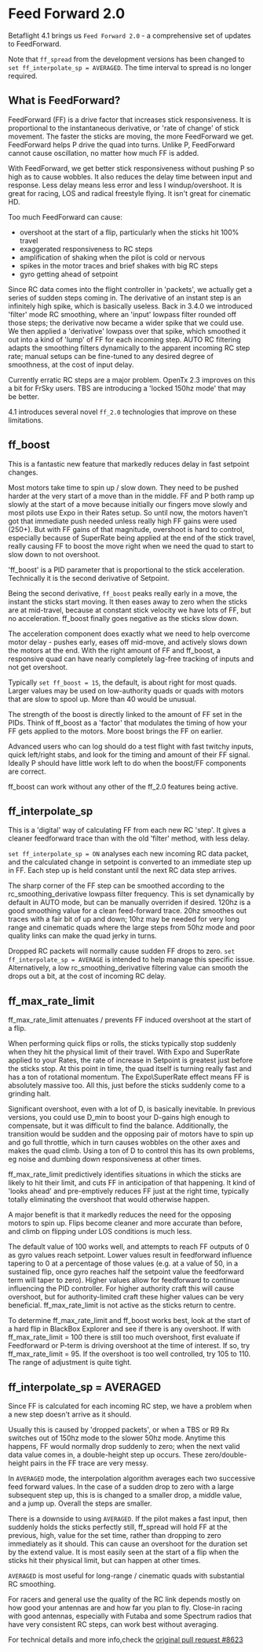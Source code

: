 # Feed Forward 2.0

Betaflight 4.1 brings us `Feed Forward 2.0` - a comprehensive set of updates to FeedForward.

Note that `ff_spread` from the development versions has been changed to `set ff_interpolate_sp = AVERAGED`. The time interval to spread is no longer required.

## What is FeedForward?

FeedForward (FF) is a drive factor that increases stick responsiveness. It is proportional to the instantaneous derivative, or 'rate of change' of stick movement. The faster the sticks are moving, the more FeedForward we get. FeedForward helps P drive the quad into turns. Unlike P, FeedForward cannot cause oscillation, no matter how much FF is added.

With FeedForward, we get better stick responsiveness without pushing P so high as to cause wobbles. It also reduces the delay time between input and response. Less delay means less error and less I windup/overshoot. It is great for racing, LOS and radical freestyle flying. It isn't great for cinematic HD.

Too much FeedForward can cause:

- overshoot at the start of a flip, particularly when the sticks hit 100% travel
- exaggerated responsiveness to RC steps
- amplification of shaking when the pilot is cold or nervous
- spikes in the motor traces and brief shakes with big RC steps
- gyro getting ahead of setpoint

Since RC data comes into the flight controller in 'packets', we actually get a series of sudden steps coming in. The derivative of an instant step is an infinitely high spike, which is basically useless. Back in 3.4.0 we introduced 'filter' mode RC smoothing, where an 'input' lowpass filter rounded off those steps; the derivative now became a wider spike that we could use. We then applied a 'derivative' lowpass over that spike, which smoothed it out into a kind of 'lump' of FF for each incoming step. AUTO RC filtering adapts the smoothing filters dynamically to the apparent incoming RC step rate; manual setups can be fine-tuned to any desired degree of smoothness, at the cost of input delay.

Currently erratic RC steps are a major problem. OpenTx 2.3 improves on this a bit for FrSky users. TBS are introducing a 'locked 150hz mode' that may be better.

4.1 introduces several novel `ff_2.0` technologies that improve on these limitations.

## ff_boost

This is a fantastic new feature that markedly reduces delay in fast setpoint changes.

Most motors take time to spin up / slow down. They need to be pushed harder at the very start of a move than in the middle. FF and P both ramp up slowly at the start of a move because initially our fingers move slowly and most pilots use Expo in their Rates setup. So until now, the motors haven't got that immediate push needed unless really high FF gains were used (250+). But with FF gains of that magnitude, overshoot is hard to control, especially because of SuperRate being applied at the end of the stick travel, really causing FF to boost the move right when we need the quad to start to slow down to not overshoot.

'ff_boost' is a PID parameter that is proportional to the stick acceleration. Technically it is the second derivative of Setpoint.

Being the second derivative, `ff_boost` peaks really early in a move, the instant the sticks start moving. It then eases away to zero when the sticks are at mid-travel, because at constant stick velocity we have lots of FF, but no acceleration. ff_boost finally goes negative as the sticks slow down.

The acceleration component does exactly what we need to help overcome motor delay - pushes early, eases off mid-move, and actively slows down the motors at the end. With the right amount of FF and ff_boost, a responsive quad can have nearly completely lag-free tracking of inputs and not get overshoot.

Typically `set ff_boost = 15`, the default, is about right for most quads. Larger values may be used on low-authority quads or quads with motors that are slow to spool up. More than 40 would be unusual.

The strength of the boost is directly linked to the amount of FF set in the PIDs. Think of ff_boost as a 'factor' that modulates the timing of how your FF gets applied to the motors. More boost brings the FF on earlier.

Advanced users who can log should do a test flight with fast twitchy inputs, quick left/right stabs, and look for the timing and amount of their FF signal. Ideally P should have little work left to do when the boost/FF components are correct.

ff_boost can work without any other of the ff_2.0 features being active.

## ff_interpolate_sp

This is a 'digital' way of calculating FF from each new RC 'step'. It gives a cleaner feedforward trace than with the old 'filter' method, with less delay.

`set ff_interpolate_sp = ON` analyses each new incoming RC data packet, and the calculated change in setpoint is converted to an immediate step up in FF. Each step up is held constant until the next RC data step arrives.

The sharp corner of the FF step can be smoothed according to the rc_smoothing_derivative lowpass filter frequency. This is set dynamically by default in AUTO mode, but can be manually overriden if desired. 120hz is a good smoothing value for a clean feed-forward trace. 20hz smoothes out traces with a fair bit of up and down; 10hz may be needed for very long range and cinematic quads where the large steps from 50hz mode and poor quality links can make the quad jerky in turns.

Dropped RC packets will normally cause sudden FF drops to zero. `set ff_interpolate_sp = AVERAGE` is intended to help manage this specific issue. Alternatively, a low rc_smoothing_derivative filtering value can smooth the drops out a bit, at the cost of incoming RC delay.

## ff_max_rate_limit

ff_max_rate_limit attenuates / prevents FF induced overshoot at the start of a flip.

When performing quick flips or rolls, the sticks typically stop suddenly when they hit the physical limit of their travel. With Expo and SuperRate applied to your Rates, the rate of increase in Setpoint is greatest just before the sticks stop. At this point in time, the quad itself is turning really fast and has a ton of rotational momentum. The Expo\SuperRate effect means FF is absolutely massive too. All this, just before the sticks suddenly come to a grinding halt.

Significant overshoot, even with a lot of D, is basically inevitable. In previous versions, you could use D_min to boost your D-gains high enough to compensate, but it was difficult to find the balance. Additionally, the transition would be sudden and the opposing pair of motors have to spin up and go full throttle, which in turn causes wobbles on the other axes and makes the quad climb. Using a ton of D to control this has its own problems, eg noise and dumbing down responsiveness at other times.

ff_max_rate_limit predictively identifies situations in which the sticks are likely to hit their limit, and cuts FF in anticipation of that happening. It kind of 'looks ahead' and pre-emptively reduces FF just at the right time, typically totally eliminating the overshoot that would otherwise happen.

A major benefit is that it markedly reduces the need for the opposing motors to spin up. Flips become cleaner and more accurate than before, and climb on flipping under LOS conditions is much less.

The default value of 100 works well, and attempts to reach FF outputs of 0 as gyro values reach setpoint.
Lower values result in feedforward influence tapering to 0 at a percentage of those values (e.g. at a value of 50, in a sustained flip, once gyro reaches half the setpoint value the feedforward term will taper to zero). Higher values allow for feedforward to continue influencing the PID controller. For higher authority craft this will cause overshoot, but for authority-limited craft these higher values can be very beneficial.
ff_max_rate_limit is not active as the sticks return to centre.

To determine ff_max_rate_limit and ff_boost works best, look at the start of a hard flip in BlackBox Explorer and see if there is any overshoot. If with ff_max_rate_limit = 100 there is still too much overshoot, first evaluate if Feedforward or P-term is driving overshoot at the time of interest. If so, try ff_max_rate_limit = 95. If the overshoot is too well controlled, try 105 to 110. The range of adjustment is quite tight.

## ff_interpolate_sp = AVERAGED

Since FF is calculated for each incoming RC step, we have a problem when a new step doesn't arrive as it should.

Usually this is caused by 'dropped packets', or when a TBS or R9 Rx switches out of 150hz mode to the slower 50hz mode. Anytime this happens, FF would normally drop suddenly to zero; when the next valid data value comes in, a double-height step up occurs. These zero/double-height pairs in the FF trace are very messy.

In `AVERAGED` mode, the interpolation algorithm averages each two successive feed forward values. In the case of a sudden drop to zero with a large subsequent step up, this is is changed to a smaller drop, a middle value, and a jump up. Overall the steps are smaller.

There is a downside to using `AVERAGED`. If the pilot makes a fast input, then suddenly holds the sticks perfectly still, ff_spread will hold FF at the previous, high, value for the set time, rather than dropping to zero immediately as it should. This can cause an overshoot for the duration set by the extend value. It is most easily seen at the start of a flip when the sticks hit their physical limit, but can happen at other times.

`AVERAGED` is most useful for long-range / cinematic quads with substantial RC smoothing.

For racers and general use the quality of the RC link depends mostly on how good your antennas are and how far you plan to fly. Close-in racing with good antennas, especially with Futaba and some Spectrum radios that have very consistent RC steps, can work best without averaging.

For technical details and more info,check the [original pull request #8623](https://github.com/betaflight/betaflight/pull/8623)
